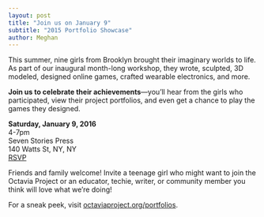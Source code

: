 ```yaml
---
layout: post
title: "Join us on January 9"
subtitle: "2015 Portfolio Showcase"
author: Meghan
---
```

This summer, nine girls from Brooklyn brought their imaginary worlds to life. As part of our inaugural month-long workshop, 
they wrote, sculpted, 3D modeled, designed online games, crafted wearable electronics, and more.

**Join us to celebrate their achievements**—you’ll hear from the girls who participated, view their project portfolios, 
and even get a chance to play the games they designed.

**Saturday, January 9, 2016**<br>
4-7pm<br>
Seven Stories Press<br>
140 Watts St, NY, NY<br>
[RSVP](mailto:info@octaviaproject.org)

Friends and family welcome! Invite a teenage girl who might want to join the Octavia Project or an educator, techie, 
writer, or community member you think will love what we’re doing!

For a sneak peek, visit [octaviaproject.org/portfolios](http://octaviaproject.org/portfolios/).
